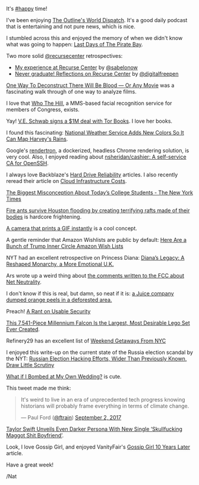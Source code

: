 It's [#happy](/tag/happy) time!

I've been enjoying [The Outline's World Dispatch](https://theoutline.com/post/1359/the-outline-world-dispatch). It's a good daily podcast that is entertaining and not pure news, which is nice.

I stumbled across this and enjoyed the memory of when we didn't know what was going to happen: [Last Days of The Pirate Bay](https://max.computer/blog/last-days-of-the-pirate-bay/).

Two more solid [@recursecenter](https://twitter.com/recursecenter) retrospectives:

*   [My experience at Recurse Center](http://sabelo.io/?p=950) by [@sabelonow](https://twitter.com/sabelonow)
*   [Never graduate! Reflections on Recurse Center](http://digitalfreepen.com/2017/08/25/never-graduate-reflections-recurse.html) by [@digitalfreepen](https://twitter.com/digitalfreepen)

[One Way To Deconstruct There Will Be Blood — Or Any Movie](https://www.youtube.com/watch?v=7KlopLcNC1Y&feature=youtu.be) was a fascinating walk through of one way to analyze films.

I love that [Who The Hill](https://github.com/newsdev/who_the_hill), a MMS-based facial recognition service for members of Congress, exists.

Yay! [V.E. Schwab signs a $1M deal with Tor Books](http://ew.com/books/2017/08/28/v-e-schwab-signs-1m-deal-with-tor-books/amp/). I love her books.

I found this fascinating: [National Weather Service Adds New Colors So It Can Map Harvey's Rains](http://www.npr.org/sections/thetwo-way/2017/08/28/546776542/national-weather-service-adds-new-colors-so-it-can-map-harveys-rains).

Google's [rendertron](https://github.com/GoogleChrome/rendertron), a dockerized, headless Chrome rendering solution, is very cool. Also, I enjoyed reading about [nsheridan/cashier: A self-service CA for OpenSSH](https://github.com/nsheridan/cashier).

I always love Backblaze's [Hard Drive Reliability](https://www.backblaze.com/blog/hard-drive-failure-stats-q2-2017/) articles. I also recently reread their article on [Cloud Infrastructure Costs](https://www.backblaze.com/blog/cost-of-cloud-storage/).

[The Biggest Misconception About Today’s College Students - The New York Times](https://www.nytimes.com/2017/08/28/opinion/community-college-misconception.html)

[Fire ants survive Houston flooding by creating terrifying rafts made of their bodies](http://mashable.com/2017/08/28/fire-ants-float-houston-flood-harvey/#vmsWDejWEiq3) is hardcore frightening.

[A camera that prints a GIF instantly](https://imgur.com/gallery/CG9w4) is a cool concept.

A gentle reminder that Amazon Wishlists are public by default: [Here Are a Bunch of Trump Inner Circle Amazon Wish Lists](https://www.wired.com/story/trump-world-amazon-wish-lists)

NYT had an excellent retrospective on Princess Diana: [Diana’s Legacy: A Reshaped Monarchy, a More Emotional U.K.](https://nyti.ms/2wpNrnD)

Ars wrote up a weird thing about [the comments written to the FCC about Net Neutrality](https://arstechnica.com/tech-policy/2017/08/isp-funded-study-finds-huge-support-for-keeping-current-net-neutrality-rules/).

I don't know if this is real, but damn, so neat if it is: [a Juice company dumped orange peels in a deforested area.](http://shareably.co/juice-company-orange-peels/?tse_id=INF_bdf682f08b3b11e7a7253d7eefa2109b)

Preach! [A Rant on Usable Security](https://blog.jessfraz.com/post/a-rant-on-usable-security/)

[This 7,541-Piece Millennium Falcon Is the Largest, Most Desirable Lego Set Ever Created](https://io9.gizmodo.com/this-7-541-piece-millennium-falcon-is-the-largest-most-1798426562).

Refinery29 has an excellent list of [Weekend Getaways From NYC](http://www.refinery29.com/day-trips-around-nyc)

I enjoyed this write-up on the current state of the Russia election scandal by the NYT: [Russian Election Hacking Efforts, Wider Than Previously Known, Draw Little Scrutiny](https://www.nytimes.com/2017/09/01/us/politics/russia-election-hacking.html)

[What if I Bombed at My Own Wedding?](https://mobile.nytimes.com/2017/09/01/opinion/sunday/what-if-i-bombed-at-my-own-wedding.html?_r=0&referer=https://t.co/QdAhICJMO6?amp=1) is cute.

This tweet made me think:

> It's weird to live in an era of unprecedented tech progress knowing historians will probably frame everything in terms of climate change.
> 
> — Paul Ford ([@ftrain](https://twitter.com/ftrain)) [September 2, 2017](https://twitter.com/ftrain/status/903985756640866307)

[Taylor Swift Unveils Even Darker Persona With New Single ‘Skullfucking Maggot Shit Boyfriend’](http://www.theonion.com/article/taylor-swift-unveils-even-darker-persona-new-singl-56826).

Look, I love Gossip Girl, and enjoyed VanityFair's [Gossip Girl 10 Years Later](https://www.vanityfair.com/hollywood/2017/08/gossip-girl-ten-year-anniversary/amp) article.

Have a great week!

/Nat